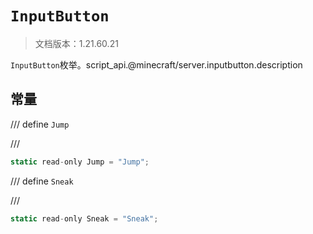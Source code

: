 # `InputButton`

> 文档版本：1.21.60.21

`InputButton`枚举。script_api.@minecraft/server.inputbutton.description

## 常量

/// define
`Jump`


///

```js
static read-only Jump = "Jump";
```


/// define
`Sneak`


///

```js
static read-only Sneak = "Sneak";
```

